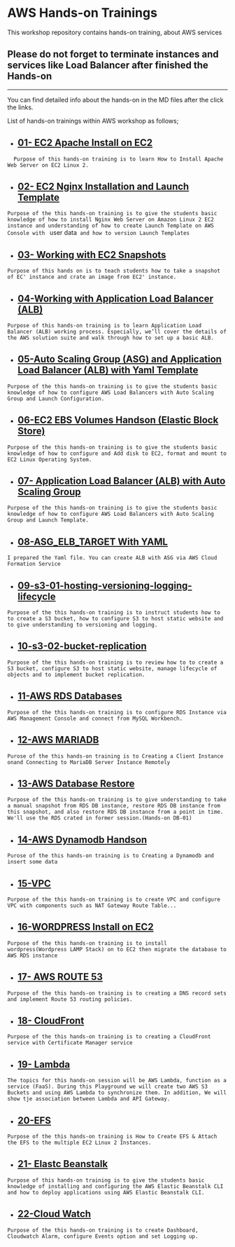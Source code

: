 # AWS Hands-on Trainings

This workshop repository contains hands-on training, about AWS services

## Please do not forget to terminate instances and services like Load Balancer after finished the Hands-on 
** **
You can find detailed info about the hands-on in the MD files after the click the links. 

List of hands-on trainings within AWS workshop as follows;

- ## [01- EC2 Apache Install on EC2](https://github.com/akkocah/aws-devops-workshop/tree/master/aws/hands-on/01-%20EC2%20Apache%20Install%20on%20EC2)

`   Purpose of this hands-on training is to learn How to Install Apache Web Server on EC2 Linux 2. `

- ## [02- EC2 Nginx Installation and Launch Template](https://github.com/akkocah/aws-devops-workshop/tree/master/aws/hands-on/02-%20EC2%20Nginx%20Installation%20and%20Launch%20Template) 

` Purpose of the this hands-on training is to give the students basic knowledge of how to install Nginx Web Server on Amazon Linux 2 EC2 instance and understanding of how to create Launch Template on AWS Console with  ` user data` and how to version Launch Templates`

- ## [03- Working with EC2 Snapshots](https://github.com/akkocah/aws-devops-workshop/tree/master/aws/hands-on/03-%20Working%20with%20EC2%20Snapshots)

`Purpose of this hands on is to teach students how to take a snapshot of EC' instance and crate an image from EC2' instance. `

- ## [04-Working with Application Load Balancer (ALB)](https://github.com/akkocah/aws-devops-workshop/tree/master/aws/hands-on/04-Working%20with%20Application%20Load%20Balancer%20(ALB))

`Purpose of this hands-on training is to learn Application Load Balancer (ALB) working process. Especially, we’ll cover the details of the AWS solution suite and walk through how to set up a basic ALB.`

- ## [05-Auto Scaling Group (ASG) and Application Load Balancer (ALB) with Yaml Template](https://github.com/akkocah/aws-devops-workshop/tree/master/aws/hands-on/05-Auto%20Scaling%20Group%20(ASG)%20and%20Application%20Load%20Balancer%20(ALB)%20with%20Yaml%20Template)

`Purpose of the this hands-on training is to give the students basic knowledge of how to configure AWS Load Balancers with Auto Scaling Group and Launch Configuration.`

- ## [06-EC2 EBS Volumes Handson (Elastic Block Store)](https://github.com/akkocah/aws-devops-workshop/tree/master/aws/hands-on/06-EC2%20EBS%20Volumes%20Handson%20(Elastic%20Block%20Store))

`Purpose of the this hands-on training is to give the students basic knowledge of how to configure and Add disk to EC2, format and mount to EC2 Linux Operating System.`

- ## [07- Application Load Balancer (ALB) with Auto Scaling Group](https://github.com/akkocah/aws-devops-workshop/tree/master/aws/hands-on/07-%20Application%20Load%20Balancer%20(ALB)%20with%20Auto%20Scaling%20Group)

`Purpose of the this hands-on training is to give the students basic knowledge of how to configure AWS Load Balancers with Auto Scaling Group and Launch Template.`

- ## [08-ASG_ELB_TARGET With YAML](https://github.com/akkocah/aws-devops-workshop/tree/master/aws/hands-on/08-ASG_ELB_TARGET%20With%20YAML)

`I prepared the Yaml file. You can create ALB with ASG via AWS Cloud Formation Service`

- ## [09-s3-01-hosting-versioning-logging-lifecycle](https://github.com/akkocah/aws-devops-workshop/tree/master/aws/hands-on/09-s3-01-hosting-versioning-logging-lifecycle)
`Purpose of the this hands-on training is to instruct students how to to create a S3 bucket, how to configure S3 to host static website and to give understanding to versioning and logging.`

- ## [10-s3-02-bucket-replication](https://github.com/akkocah/aws-devops-workshop/tree/master/aws/hands-on/10-s3-02-bucket-replication)

`Purpose of the this hands-on training is to review how to to create a S3 bucket, configure S3 to host static website, manage lifecycle of objects and to implement bucket replication.`

- ## [11-AWS RDS Databases](https://github.com/akkocah/aws-devops-workshop/tree/master/aws/hands-on/11-AWS%20RDS%20Databases)

`Purpose of the this hands-on training is to configure RDS Instance via AWS Management Console and connect from MySQL Workbench.`

- ## [12-AWS MARIADB](https://github.com/akkocah/aws-devops-workshop/tree/master/aws/hands-on/12-AWS%20MARIADB)

`Purose of the this hands-on training is to Creating a Client Instance onand Connecting to MariaDB Server Instance Remotely`

- ## [13-AWS Database Restore](https://github.com/akkocah/aws-devops-workshop/tree/master/aws/hands-on/13-AWS%20Database%20Restore)

`Purpose of the this hands-on training is to give understanding to take a manual snapshot from RDS DB instance, restore RDS DB instance from this snapshot, and also restore RDS DB instance from a point in time. We'll use the RDS crated in former session.(Hands-on DB-01)`

- ## [14-AWS Dynamodb Handson](https://github.com/akkocah/aws-devops-workshop/tree/master/aws/hands-on/14-AWS%20Dynamodb%20Handson)

`Purose of the this hands-on training is to Creating a Dynamodb and insert some data`

- ## [15-VPC](https://github.com/akkocah/aws-devops-workshop/tree/master/aws/hands-on/15-VPC)

`Purpose of the this hands-on training is to create VPC and configure VPC with components such as NAT Gateway Route Table... `

- ## [16-WORDPRESS Install  on EC2](https://github.com/akkocah/aws-devops-workshop/tree/master/aws/hands-on/16-WORDPRESS)

`Purpose of the this hands-on training is to install wordpress(Wordpress LAMP Stack) on to EC2 then migrate the database to AWS RDS instance `

- ## [17- AWS ROUTE 53](https://github.com/akkocah/aws-devops-workshop/tree/master/aws/hands-on/17-AWS%20ROUTE%2053)

`Purpose of the this hands-on training is to creating a DNS record sets and implement Route 53 routing policies.`

- ## [18- CloudFront ](https://github.com/akkocah/aws-devops-workshop/tree/master/aws/hands-on/18-CloudFront)

`Purpose of the this hands-on training is to creating a CloudFront service with Certificate Manager service`

- ## [19- Lambda ](https://github.com/akkocah/aws-devops-workshop/tree/master/aws/hands-on/19-Lambda)

`The topics for this hands-on session will be AWS Lambda, function as a service (FaaS). During this Playground we will create two AWS S3 Buckets and using AWS Lambda to synchronize them. In addition, We will show tje association between Lambda and API Gateway.`

- ## [20-EFS ](https://github.com/akkocah/aws-devops-workshop/tree/master/aws/hands-on/20-EFS)

`Purpose of the this hands-on training is How to Create EFS & Attach the EFS to the multiple EC2 Linux 2 Instances.`

- ## [21- Elastc Beanstalk ](https://github.com/akkocah/aws-devops-workshop/tree/master/aws/hands-on/21-%20Elastc%20Beanstalk)

`Purpose of this hands-on training is to give the students basic knowledge of installing and configuring the AWS Elastic Beanstalk CLI and how to deploy applications using AWS Elastic Beanstalk CLI.`

- ## [22-Cloud Watch ](https://github.com/akkocah/aws-devops-workshop/tree/master/aws/hands-on/22-Cloud%20Watch)

`Purpose of the this hands-on training is to create Dashboard, Cloudwatch Alarm, configure Events option and set Logging up.`
